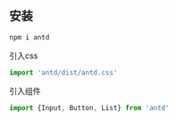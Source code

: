 ## 安装

```sh
npm i antd
```

引入css

```js
import 'antd/dist/antd.css'
```

引入组件

```js
import {Input, Button, List} from 'antd'
```

